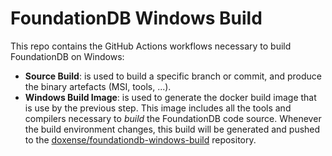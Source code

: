 # FoundationDB Windows Build

This repo contains the GitHub Actions workflows necessary to build FoundationDB on Windows:

- **Source Build**: is used to build a specific branch or commit, and produce the binary artefacts (MSI, tools, ...).
- **Windows Build Image**: is used to generate the docker build image that is use by the previous step. This image includes all the tools and compilers necessary to _build_ the FoundationDB code source. Whenever the build environment changes, this build will be generated and pushed to the [doxense/foundationdb-windows-build](https://hub.docker.com/r/doxense/foundationdb-windows-build/tags?page=1&ordering=last_updated) repository.

